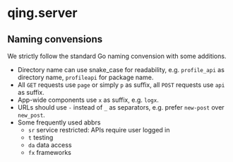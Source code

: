 # qing.server

## Naming convensions

We strictly follow the standard Go naming convension with some additions.

- Directory name can use snake_case for readability, e.g. `profile_api` as directory name, `profileapi` for package name.
- All `GET` requests use `page` or simply `p` as suffix, all `POST` requests use `api` as suffix.
- App-wide components use `x` as suffix, e.g. `logx`.
- URLs should use `-` instead of `_` as separators, e.g. prefer `new-post` over `new_post`.
- Some frequently used abbrs
  - `sr` service restricted: APIs require user logged in
  - `t` testing
  - `da` data access
  - `fx` frameworks
